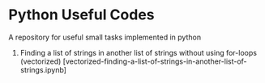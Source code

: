 # Python Useful Codes
A repository for useful small tasks implemented in python

1. Finding a list of strings in another list of strings without using for-loops (vectorized) [vectorized-finding-a-list-of-strings-in-another-list-of-strings.ipynb]
